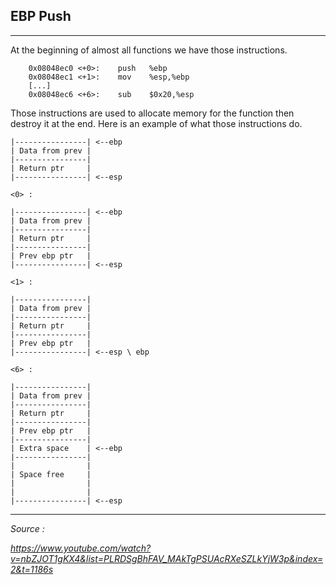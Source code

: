 ## EBP Push

---

At the beginning of almost all functions we have those instructions.

```
    0x08048ec0 <+0>:	push   %ebp
    0x08048ec1 <+1>:	mov    %esp,%ebp
    [...]
    0x08048ec6 <+6>:	sub    $0x20,%esp
```

Those instructions are used to allocate memory for the function then destroy it at the end. Here is an example of what those instructions do.


```
|----------------| <--ebp
| Data from prev |
|----------------|
| Return ptr     |
|----------------| <--esp

<0> :

|----------------| <--ebp
| Data from prev |
|----------------|
| Return ptr     |
|----------------|
| Prev ebp ptr   |
|----------------| <--esp

<1> :

|----------------|
| Data from prev |
|----------------|
| Return ptr     |
|----------------|
| Prev ebp ptr   |
|----------------| <--esp \ ebp

<6> :

|----------------|
| Data from prev |
|----------------|
| Return ptr     |
|----------------|
| Prev ebp ptr   |
|----------------|
| Extra space    | <--ebp
|----------------|
|                |
| Space free     |
|                |
|                |
|----------------| <--esp

```


---
*Source :*

*https://www.youtube.com/watch?v=nbZJOT1gKX4&list=PLRDSgBhFAV_MAkTgPSUAcRXeSZLkYjW3p&index=2&t=1186s*